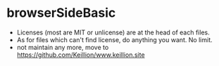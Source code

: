 # browserSideBasic
- Licenses (most are MIT or unlicense) are at the head of each files.
- As for files which can't find license, do anything you want. No limit.
- not maintain any more, move to https://github.com/Keillion/www.keillion.site
